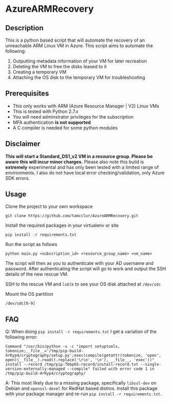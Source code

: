 # AzureARMRecovery

## Description

This is a python based script that will automate the recovery of an unreachable ARM Linux VM in Azure. This script aims to automate the following:

1. Outputting metadata information of your VM for later recreation
2. Deleting the VM to free the disks leased to it
3. Creating a temporary VM
4. Attaching the OS disk to the temporary VM for troubleshooting

## Prerequisites

* This only works with ARM (Azure Resource Manager | V2) Linux VMs
* This is tested with Python 2.7.x
* You will need adminstrator privileges for the subscription
* MFA authentication <strong>is not supported</strong>
* A C compiler is needed for some python modules

## Disclaimer

<strong>This will start a Standard_DS1_v2 VM in a resource group. Please be aware this will incur minor charges.</strong>
Please also note this build is <strong>extremely</strong> experimental and has only been tested with a limited range of environments. I also do not have local error checking/validation, only Azure SDK errors.

## Usage

Clone the project to your own workspace

`git clone https://github.com/tamcclur/AzureARMRecovery.git`

Install the required packages in your virtualenv or site

`pip install -r requirements.txt`

Run the script as follows

`python main.py <subscription_id> <resource_group_name> <vm_name>`

The script will then as you to authenticate with your AD username and password. After authenticating the script will go to work and output the SSH details of the new rescue VM.

SSH to the rescue VM and `lsblk` to see your OS disk attached at `/dev/sdc`

Mount the OS partition

`/dev/sdc[0-9]`

## FAQ

Q: When doing `pip install -r requirements.txt` I get a variation of the following error:

```
Command "/usr/bin/python -u -c "import setuptools, tokenize;__file__='/tmp/pip-build-4rKyp4/cryptography/setup.py';exec(compile(getattr(tokenize, 'open', open)(__file__).read().replace('\r\n', '\n'), __file__, 'exec'))" install --record /tmp/pip-Tbbp6S-record/install-record.txt --single-version-externally-managed --compile" failed with error code 1 in /tmp/pip-build-4rKyp4/cryptography/
```

A: This most likely due to a missing package, specifically `libssl-dev` on Debian and `openssl-devel` for RedHat based distros. Install this package with your package manager and re-run `pip install -r requirements.txt`.

